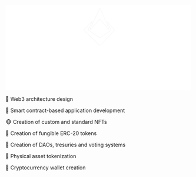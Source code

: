 ![alt text](https://github.com/ArchivistDevelopers/ArchivistDevelopers/blob/main/Logo_white.png?raw=true)

:triangular_ruler:  Web3 architecture design

:page_with_curl:  Smart contract-based application development

:monkey_face:  Creation of custom and standard NFTs

:money_with_wings:  Creation of fungible ERC-20 tokens

:loudspeaker:  Creation of DAOs, tresuries and voting systems

:house_with_garden:  Physical asset tokenization

:briefcase:  Cryptocurrency wallet creation



